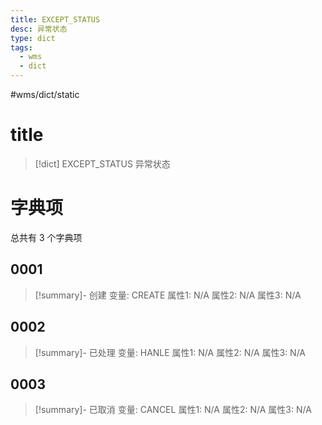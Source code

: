 ```yaml
---
title: EXCEPT_STATUS
desc: 异常状态
type: dict
tags:
  - wms
  - dict
---
```

#wms/dict/static

# title
>[!dict] EXCEPT_STATUS
> 异常状态

# 字典项
总共有 3 个字典项
## 0001
>[!summary]- 创建
>变量: CREATE
>属性1: N/A
>属性2: N/A
>属性3: N/A

## 0002
>[!summary]- 已处理
>变量: HANLE
>属性1: N/A
>属性2: N/A
>属性3: N/A

## 0003
>[!summary]- 已取消
>变量: CANCEL
>属性1: N/A
>属性2: N/A
>属性3: N/A

